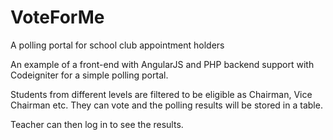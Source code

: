 # VoteForMe
A polling portal for school club appointment holders

An example of a front-end with AngularJS and PHP backend support with Codeigniter for a simple polling portal.

Students from different levels are filtered to be eligible as Chairman, Vice Chairman etc. They can vote and the polling results will be stored in a table.

Teacher can then log in to see the results.


